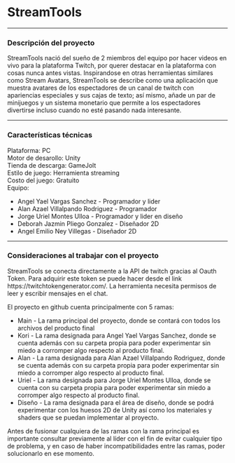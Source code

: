 <h1>StreamTools</h1>
<hr>
<h3>Descripción del proyecto</h3>
<p>StreamTools nació del sueño de 2 miembros del equipo por hacer videos en vivo para la plataforma Twitch, por querer destacar en la plataforma con cosas nunca antes vistas. Inspirandose en otras herramientas similares como Stream Avatars, StreamTools se describe como una aplicación que muestra avatares de los espectadores de un canal de twitch con apariencias especiales y sus cajas de texto; así mismo, añade un par de minijuegos y un sistema monetario que permite a los espectadores divertirse incluso cuando no esté pasando nada interesante.</p>

<hr>
<h3>Características técnicas</h3>
<p>Plataforma: PC<br>
Motor de desarollo: Unity<br>
Tienda de descarga: GameJolt<br>
Estilo de juego: Herramienta streaming<br>
Costo del juego: Gratuito<br>
Equipo:<br>
<ul>
<li>Angel Yael Vargas Sanchez - Programador y lider</li>
<li>Alan Azael Villalpando Rodriguez - Programador</li>
<li>Jorge Uriel Montes Ulloa - Programador y lider en diseño</li>
<li>Deborah Jazmin Pliego Gonzalez - Diseñador 2D</li>
<li>Angel Emilio Ney Villegas - Diseñador 2D</li>
</ul></p>

<hr>
<h3>Consideraciones al trabajar con el proyecto</h3>
<p>StreamTools se conecta directamente a la API de twitch gracias al Oauth Token. Para adquirir este token se puede hacer desde el link https://twitchtokengenerator.com/. La herramienta necesita permisos de leer y escribir mensajes en el chat.</p>
<p>El proyecto en github cuenta principalmente con 5 ramas:
<ul>
 <li>Main - La rama principal del proyecto, donde se contará con todos los archivos del producto final</li>
 <li>Kori - La rama designada para Angel Yael Vargas Sanchez, donde se cuenta además con su carpeta propia para poder experimentar sin miedo a corromper algo respecto al producto final.</li>
 <li>Alan - La rama designada para Alan Azael Villalpando Rodriguez, donde se cuenta además con su carpeta propia para poder experimentar sin miedo a corromper algo respecto al producto final.</li>
 <li>Uriel - La rama designada para Jorge Uriel Montes Ulloa, donde se cuenta con su carpeta propia para poder experimentar sin miedo a corromper algo respecto al producto final.</li>
 <li>Diseño - La rama designada para el área de diseño, donde se podrá experimentar con los huesos 2D de Unity así como los materiales y shaders que se puedan implementar al proyecto.</li>
</ul>
Antes de fusionar cualquiera de las ramas con la rama principal es importante consultar previamente al líder con el fin de evitar cualquier tipo de problema, y en caso de haber incompatibilidades entre las ramas, poder solucionarlo en ese momento.
</p>
